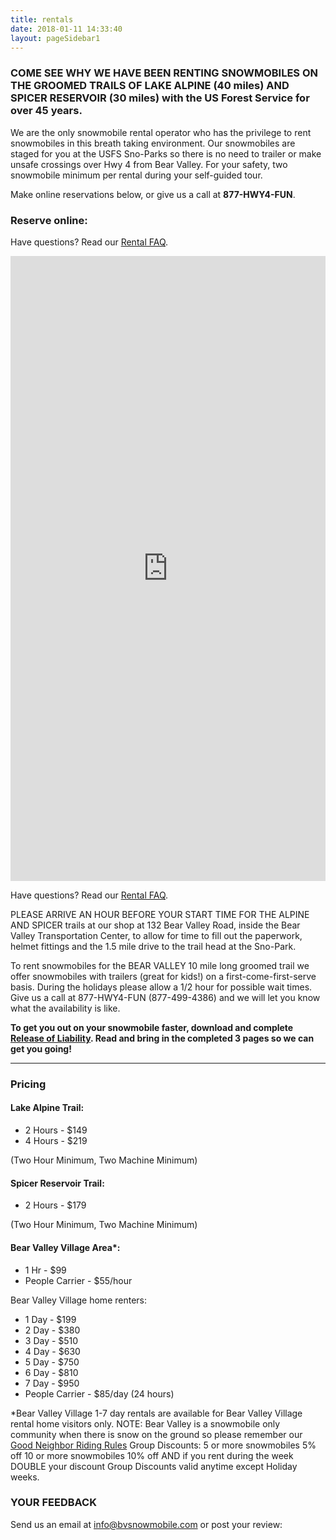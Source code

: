 ```yaml
---
title: rentals
date: 2018-01-11 14:33:40
layout: pageSidebar1
---
```


### COME SEE WHY WE HAVE BEEN RENTING SNOWMOBILES ON THE GROOMED TRAILS OF LAKE ALPINE (40 miles) AND SPICER RESERVOIR (30 miles) with the US Forest Service for over 45 years.

We are the only snowmobile rental operator who has the privilege to rent snowmobiles in this breath taking environment. Our snowmobiles are staged for you at the USFS Sno-Parks so there is no need to trailer or make unsafe crossings over Hwy 4 from Bear Valley. For your safety, two snowmobile minimum per rental during your self-guided tour.

Make online reservations below, or give us a call at **877-HWY4-FUN**.

### Reserve online:  

Have questions?  Read our <a href="/rental-faq">Rental FAQ</a>.

<iframe seamless="" frameborder="0" width="100%" height="1000px" class="rezdy" src="https://bvsnowmobile.rezdy.com/?iframe=true"></iframe>

Have questions?  Read our <a href="/rental-faq">Rental FAQ</a>.

PLEASE ARRIVE AN HOUR BEFORE YOUR START TIME FOR THE ALPINE AND SPICER trails at our shop at 132 Bear Valley Road, inside the Bear Valley Transportation Center, to allow for time to fill out the paperwork, helmet fittings and the 1.5 mile drive to the trail head at the Sno-Park.

To rent snowmobiles for the BEAR VALLEY 10 mile long groomed trail we offer snowmobiles with trailers (great for kids!) on a first-come-first-serve basis. During the holidays please allow a 1/2 hour for possible wait times. Give us a call at 877-HWY4-FUN (877-499-4386) and we will let you know what the availability is like.

**To get you out on your snowmobile faster, download and complete [Release of Liability](http://www.bvsnowmobile.com/wordpress_bvs/wp-content/uploads/2018/01/Release-of-Liability-Form-2018-8.5x11-Version.pdf). Read and bring in the completed 3 pages so we can get you going!**

<hr>

### Pricing

#### Lake Alpine Trail:

*   2 Hours - $149
*   4 Hours - $219

(Two Hour Minimum, Two Machine Minimum)

#### Spicer Reservoir Trail:

*   2 Hours - $179

(Two Hour Minimum, Two Machine Minimum)

#### Bear Valley Village Area*:

*   1 Hr - $99
*   People Carrier - $55/hour

Bear Valley Village home renters:
*   1 Day - $199
*   2 Day - $380
*   3 Day - $510
*   4 Day - $630
*   5 Day - $750
*   6 Day - $810
*   7 Day - $950
*   People Carrier - $85/day (24 hours)

*Bear Valley Village 1-7 day rentals are available for Bear Valley Village rental home visitors only. NOTE: Bear Valley is a snowmobile only community when there is snow on the ground so please remember our [Good Neighbor Riding Rules](/files/Good_Neighbor_Riding_Rules.pdf) Group Discounts: 5 or more snowmobiles 5% off 10 or more snowmobiles 10% off AND if you rent during the week DOUBLE your discount Group Discounts valid anytime except Holiday weeks.

### YOUR FEEDBACK

Send us an email at info@bvsnowmobile.com or post your review:
<span class="social-nav">
	<a class="yt" href="http://www.yelp.com/biz/bear-valley-snowmobile-bear-valley" target="_blank"><i class="fa fa-3x fa-yelp"></i></a> <a class="fb" href="http://facebook.com/BearValleySnowmobile" target="_blank"><i class="fa fa-3x fa-facebook-square"></i></a> <a class="gp" href="https://plus.google.com/106492513295353593104/" target="_blank"><i class="fa fa-3x fa-google-plus-square"></i></a>
</span>
